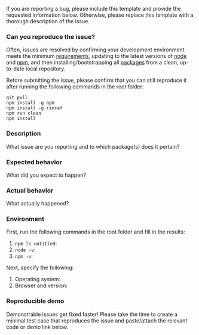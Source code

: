 If you are reporting a bug, please include this template and provide the requested information below. Otherwise, please replace this template with a thorough description of the issue.

### Can you reproduce the issue?

Often, issues are resolved by confirming your development environment meets the minimum [requirements](https://github.com/billyzkid/untitled/blob/master/README.md#Requirements), updating to the latest versions of [node](https://nodejs.org) and [npm](https://www.npmjs.com/package/npm), and then installing/bootstrapping all [packages](https://github.com/billyzkid/untitled/tree/master/packages) from a clean, up-to-date local repository.

Before submitting the issue, please confirm that you can still reproduce it after running the following commands in the root folder:

```
git pull
npm install -g npm
npm install -g rimraf
npm run clean
npm install
```

### Description

What issue are you reporting and to which package(s) does it pertain?

### Expected behavior

What did you expect to happen?

### Actual behavior

What actually happened?

### Environment

First, run the following commands in the root folder and fill in the results:

1. `npm ls untitled`: 
2. `node -v`: 
3. `npm -v`: 

Next, specify the following:

1. Operating system: 
2. Browser and version: 

### Reproducible demo

Demonstrable issues get fixed faster! Please take the time to create a minimal test case that reproduces the issue and paste/attach the relevant code or demo link below.